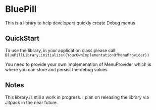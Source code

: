 # BluePill
This is a library to help developers quickly create Debug menus

## QuickStart
To use the library, in your application class please call
    `BluePillLibrary.initialize({YourOwnImplementationOfMenuProvider})`

You need to provide your own implemenation of MenuProvider which is where
you can store and persist the debug values


## Notes
This library is still a work in progress. I plan on releasing the library via
Jitpack in the near future.